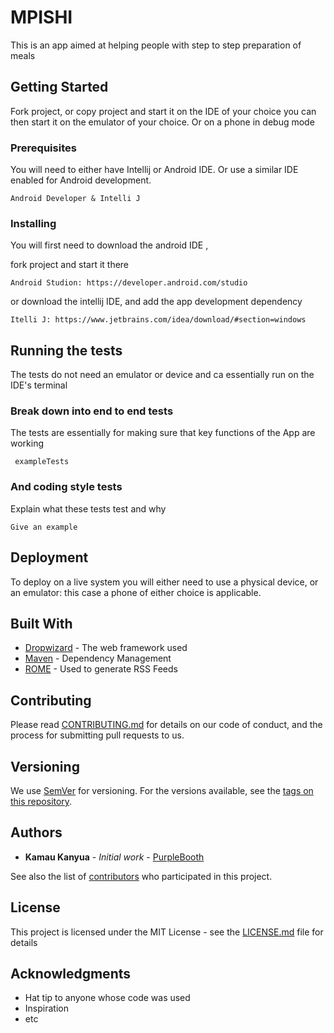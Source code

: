 # MPISHI

This is an app aimed at helping people with step to step preparation of meals

## Getting Started

Fork project, or copy project and start it on the IDE of your choice you can then start it on the emulator of your choice. Or on a phone in debug mode

### Prerequisites

You will need to either have Intellij or Android IDE. Or use a similar IDE enabled for Android development.

```
Android Developer & Intelli J
```

### Installing

You will first need to download the android IDE ,

fork project and start it there

```
Android Studion: https://developer.android.com/studio
```

or download the intellij IDE, and add the app development dependency

```
Itelli J: https://www.jetbrains.com/idea/download/#section=windows
```

## Running the tests

The tests do not need an emulator or device and ca essentially run on the IDE's terminal

### Break down into end to end tests

The tests are essentially for making sure that key functions of the App are working

```
 exampleTests
```

### And coding style tests

Explain what these tests test and why

```
Give an example
```

## Deployment

To deploy on a live system you will either need to use a physical device, or an emulator: this case a phone of either choice is applicable.

## Built With

* [Dropwizard](http://www.dropwizard.io/1.0.2/docs/) - The web framework used
* [Maven](https://maven.apache.org/) - Dependency Management
* [ROME](https://rometools.github.io/rome/) - Used to generate RSS Feeds

## Contributing

Please read [CONTRIBUTING.md](https://gist.github.com/PurpleBooth/b24679402957c63ec426) for details on our code of conduct, and the process for submitting pull requests to us.

## Versioning

We use [SemVer](http://semver.org/) for versioning. For the versions available, see the [tags on this repository](https://github.com/your/project/tags). 

## Authors

* **Kamau Kanyua** - *Initial work* - [PurpleBooth](https://github.com/PurpleBooth)

See also the list of [contributors](https://github.com/your/project/contributors) who participated in this project.

## License

This project is licensed under the MIT License - see the [LICENSE.md](LICENSE.md) file for details

## Acknowledgments

* Hat tip to anyone whose code was used
* Inspiration
* etc
